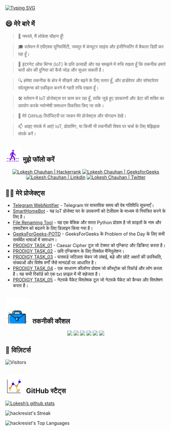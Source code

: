 [![Typing SVG](https://readme-typing-svg.demolab.com?font=Fira+Code&weight=800&size=22&pause=1000&center=true&vCenter=true&width=835&lines=%F0%9F%91%8B%E0%A4%A8%E0%A4%AE%E0%A4%B8%E0%A5%8D%E0%A4%A4%E0%A5%87+%E0%A4%A6%E0%A4%B0%E0%A5%8D%E0%A4%B6%E0%A4%95%E0%A5%8B%E0%A4%82%E0%A5%A4+%E0%A4%AF%E0%A4%B9%E0%A4%BE%E0%A4%81+%E0%A4%86%E0%A4%AA%E0%A4%95%E0%A4%BE+%E0%A4%B8%E0%A5%8D%E0%A4%B5%E0%A4%BE%E0%A4%97%E0%A4%A4+%E0%A4%B9%E0%A5%88!%F0%9F%91%8B;%F0%9F%9A%80+%E0%A4%9A%E0%A4%B2%E0%A4%BF%E0%A4%8F+%E0%A4%AE%E0%A4%BF%E0%A4%B2%E0%A4%95%E0%A4%B0+%E0%A4%AE%E0%A4%B9%E0%A4%BE%E0%A4%A8%E0%A4%A4%E0%A4%BE+%E0%A4%AC%E0%A4%A8%E0%A4%BE%E0%A4%A4%E0%A5%87+%E0%A4%B9%E0%A5%88%E0%A4%82!+%F0%9F%9A%80;%E2%9C%A8+%E0%A4%A4%E0%A4%95%E0%A4%A8%E0%A5%80%E0%A4%95+%E0%A4%95%E0%A5%80+%E0%A4%A6%E0%A5%81%E0%A4%A8%E0%A4%BF%E0%A4%AF%E0%A4%BE+%E0%A4%AE%E0%A5%87%E0%A4%82+%E0%A4%94%E0%A4%B0+%E0%A4%89%E0%A4%B8%E0%A4%B8%E0%A5%87+%E0%A4%AA%E0%A4%B0%E0%A5%87%E0%A5%A4+%E2%9C%A8)](https://git.io/typing-svg)

## 😄 मेरे बारे में
> 👋 नमस्ते, मैं लोकेश चौहान हूँ!

> 🎓 वर्तमान में एपीएक्स यूनिवर्सिटी, जयपुर में कंप्यूटर साइंस और इंजीनियरिंग में बैचलर डिग्री कर रहा हूँ।

> 🌟 इंटरनेट ऑफ थिंग्स (IoT) के प्रति उत्साही और यह समझने में रुचि रखता हूँ कि तकनीक हमारे चारों ओर की दुनिया को कैसे जोड़ और सुधार सकती है।

> 🔍 हमेशा तकनीक के क्षेत्र में सीखने और बढ़ने के लिए तत्पर हूँ, और हार्डवेयर और सॉफ्टवेयर सॉल्यूशन्स को एकीकृत करने में गहरी रुचि रखता हूँ।

> 🛠 वर्तमान में IoT प्रोजेक्ट्स पर काम कर रहा हूँ, ताकि जुड़े हुए उपकरणों और डेटा की शक्ति का उपयोग करके नवोन्मेषी समाधान विकसित किए जा सकें।

> 🔭 मेरे GitHub रिपॉजिटरी पर जाकर मेरे प्रोजेक्ट्स और योगदान देखें।

> 📫 आइए संपर्क में आएं! IoT, प्रोग्रामिंग, या किसी भी तकनीकी विषय पर चर्चा के लिए बेझिझक संपर्क करें।
<!--
<p align="center">
  <a href="https://www.linkedin.com/in/lokeshchauhanapex/"><img src="https://img.shields.io/badge/Linkedin-10000?style=plastic&logo=LinkedIn&logoColor=FFFFFF&labelColor=2A79D7&color=2A79D7" alt="Lokesh Chauhan  | Linkdin"/></a>
  -->
  
## ![Follow Me](/icon/follow.svg) मुझे फॉलो करें 
<p>
<p align="center">
    <a href="https://www.hackerrank.com/profile/lokeshchauhan"><img src="https://img.shields.io/badge/Hackerrank-100000?style=plastic&logo=hackerrank&logoColor=FFFFFF&labelColor=42BA3D&color=0EA608" alt="Lokesh Chauhan | Hackerrank"/></a>
    <a href="https://auth.geeksforgeeks.org/user/lokeshchauhan"><img src="https://img.shields.io/badge/GeeksforGeeks-100000?style=plastic&logo=geeksforgeeks&logoColor=FFFFFF&labelColor=42BA3D&color=23891F" alt="Lokesh Chauhan | GeeksforGeeks"/></a>
  <a href="https://www.linkedin.com/in/lokeshchauhanapex/"><img src="https://img.shields.io/badge/Linkedin-10000?style=plastic&logo=LinkedIn&logoColor=FFFFFF&labelColor=2A79D7&color=2A79D7" alt="Lokesh Chauhan  | Linkdin"/></a>
   </a>
<a href="https://x.com/dev_lokesh_"><img src="https://img.shields.io/badge/Twitter-100000?style=plastic&logo=x&logoColor=ffffff&labelColor=000000&color=0e1525" alt="Lokesh Chauhan | Twitter"/>
    </a>
</p>

## 👨‍💻 मेरे प्रोजेक्ट्स
* [Telegram WebNotifier](https://github.com/HackResist/Telegram_WebNotifier) - Telegram पर वास्तविक समय की वेब गतिविधि सूचनाएँ।
* [SmartHomeBot](https://github.com/HackResist/SmartHomeBot) - यह IoT प्रोजेक्ट घर के उपकरणों को टेलीग्राम के माध्यम से नियंत्रित करने के लिए है।
* [File Renaming Tool](https://github.com/HackResist/File-Renaming-Tool) - यह एक बेसिक और सरल Python प्रोग्राम है जो फ़ाइलों के नाम और एक्सटेंशन को बदलने के लिए डिज़ाइन किया गया है।
* [GeeksForGeeks-POTD](https://github.com/HackResist/GeeksForGeeks-POTD) - GeeksForGeeks के Problem of the Day के लिए सभी समर्थित भाषाओं में समाधान।
* [PRODIGY TASK_01](https://github.com/HackResist/PRODIGY_CS_01) - Caesar Cipher टूल जो टेक्स्ट को एन्क्रिप्ट और डिक्रिप्ट करता है।
* [PRODIGY TASK_02](https://github.com/HackResist/PRODIGY_CS_02) - छवि एन्क्रिप्शन के लिए पिक्सेल मैनिपुलेशन।
* [PRODIGY TASK_03](https://github.com/HackResist/PRODIGY_CS_03) - पासवर्ड जटिलता चेकर जो लंबाई, बड़े और छोटे अक्षरों की उपस्थिति, संख्याओं और विशेष वर्णों जैसे मानदंडों पर आधारित है।
* [PRODIGY TASK_04](https://github.com/HackResist/PRODIGY_CS_04) - एक साधारण कीलॉगर प्रोग्राम जो कीस्ट्रोक को रिकॉर्ड और लॉग करता है। यह सभी रिकॉर्ड को एक txt फ़ाइल में भी सहेजता है।
* [PRODIGY TASK_05](https://github.com/HackResist/PRODIGY_CS_05) - नेटवर्क पैकेट विश्लेषक टूल जो नेटवर्क पैकेट को कैप्चर और विश्लेषण करता है।

## ![Technical Skills](/icon/Skill.svg) तकनीकी कौशल
<p align="center">
  <a href="https://www.open-std.org/JTC1/SC22/WG14/">
    <img src="https://skillicons.dev/icons?i=c" /></a>
 <a href=https://www.oracle.com/java/">
    <img src="https://skillicons.dev/icons?i=java" /></a>
 <a href="https://isocpp.org/">
    <img src="https://skillicons.dev/icons?i=cpp" /></a>
<a href="https://www.python.org/">
    <img src="https://skillicons.dev/icons?i=py" /></a>
<a href="https://www.gnu.org/software/bash/">
    <img src="https://skillicons.dev/icons?i=bash" /></a>
  <a href="https://ecma-international.org/publications-and-standards/standards/ecma-262/">
    <img src="https://skillicons.dev/icons?i=js" /></a>
</p>

## 👀 विज़िटर्स
![Visitors](https://moe-counter.glitch.me/get/@HackResist?theme=rule34)

## ![Github Stats](/icon/graph.svg) GitHub स्टैट्स 
[![Lokesh’s github stats](https://github-readme-stats.vercel.app/api?username=HackResist&show_icons=true&theme=dark&count_private=true)](https://github.com/HackResist)

 ![hackresist's Streak](https://github-readme-streak-stats.herokuapp.com/?user=hackresist&theme=cobalt&hide_border=false)

  ![hackresist's Top Languages](https://github-readme-stats.vercel.app/api/top-langs/?username=hackresist&theme=cobalt&show_icons=true&hide_border=false&layout=compact)
